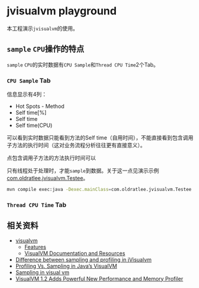 jvisualvm playground
==========================

本工程演示`jvisualvm`的使用。

`sample` `CPU`操作的特点
-------------------------------

`sample` `CPU`的实时数据有`CPU Sample`和`Thread CPU Time`2个Tab。

### `CPU Sample` Tab

信息显示有4列：

- Hot Spots - Method
- Self time\[%]
- Self time
- Self time(CPU)

可以看到实时数据只能看到方法的Self time（自用时间），不能直接看到包含调用子方法的执行时间（这对业务流程分析往往更有直接意义）。

点包含调用子方法的方法执行时间可以

只有线程处于处理时，才能`sample`到数据。关于这一点见演示示例[com.oldratlee.jvisualvm.Testee](src/main/java/com/oldratlee/jvisualvm/Testee.java)。

```bash
mvn compile exec:java -Dexec.mainClass=com.oldratlee.jvisualvm.Testee
```

### `Thread CPU Time` Tab

相关资料
-----------------------

- [visualvm](http://visualvm.java.net/)
    - [Features](http://visualvm.java.net/features.html)
    - [VisualVM Documentation and Resources](http://visualvm.java.net/docindex.html)
- [Difference between sampling and profiling in jVisualvm](http://stackoverflow.com/questions/12130107/difference-between-sampling-and-profiling-in-jvisualvm)
- [Profiling Vs. Sampling in Java’s VisualVM](https://blog.idrsolutions.com/2014/04/profiling-vs-sampling-java-visualvm/)
- [Sampling in visual vm](http://stackoverflow.com/questions/1831349/sampling-in-visual-vm)
- [VisualVM 1.2 Adds Powerful New Performance and Memory Profiler](http://java.dzone.com/announcements/visualvm-12-great-java)
